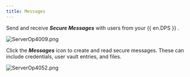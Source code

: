 ```yaml
---
title: Messages
---
```

Send and receive ***Secure Messages*** with users from your {{ en.DPS }} .  

![ServerOp4009.png](/img/en/server/ServerOp4009.png)  

Click the ***Messages*** icon to create and read secure messages. These can include credentials, user vault entries, and files.  

![ServerOp4052.png](/img/en/server/ServerOp4052.png) 

